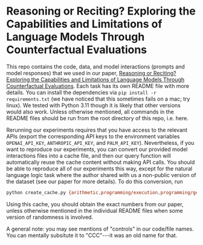# Reasoning or Reciting? Exploring the Capabilities and Limitations of Language Models Through Counterfactual Evaluations

This repo contains the code, data, and model interactions (prompts and model responses) that we used in our paper, [Reasoning or Reciting? Exploring the Capabilities and Limitations of Language Models Through Counterfactual Evaluations](https://arxiv.org/abs/2307.02477). Each task has its own README file with more details. You can install the dependencies via `pip install -r requirements.txt` (we have noticed that this sometimes fails on a mac; try linux). We tested with Python 3.11 though it is likely that other versions would also work. Unless otherwise mentioned, all commands in the README files should be run from the root directory of this repo, i.e. here.

Rerunning our experiments requires that you have access to the relevant APIs (export the corresponding API keys to the environment variables `OPENAI_API_KEY`, `ANTHROPIC_API_KEY`, and `PALM_API_KEY`). Nevertheless, if you want to reproduce our experiments, you can convert our provided model interactions files into a cache file, and then our query function will automatically reuse the cache content without making API calls. You should be able to reproduce all of our experiments this way, except for the natural language logic task where the author shared with us a non-public version of the dataset (see our paper for more details). To do this conversion, run
```bash
python create_cache.py {arithmetic,programming/execution,programming/generation,syntax,spatial,drawing,music/chords,music/melodies,chess,SET}/model_interactions
```
Using this cache, you should obtain the exact numbers from our paper, unless otherwise mentioned in the individual README files when some version of randomness is involved.

A general note: you may see mentions of "controls" in our code/file names. You can mentally subsitute it to "CCC"---it was an old name for that.
